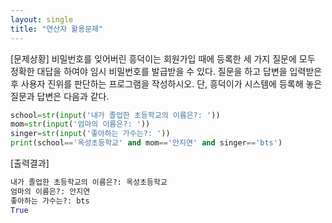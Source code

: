 ```yaml
---
layout: single
title: "연산자 활용문제"
---
```

[문제상황] 
비밀번호를 잊어버린 흥덕이는 회원가입 때에 등록한 세 가지 질문에 모두 정확한 대답을
하여야 임시 비밀번호를 발급받을 수 있다. 질문을 하고 답변을 입력받은 후 사용자 진위를
판단하는 프로그램을 작성하시오. 단, 흥덕이가 시스템에 등록해 놓은 질문과 답변은 다음과
같다.  
```python
school=str(input('내가 졸업한 초등학교의 이름은?: '))
mom=str(input('엄마의 이름은?: '))
singer=str(input('좋아하는 가수는?: '))
print(school=='옥성초등학교' and mom=='안지연' and singer=='bts')
```
[출력결과]  
```python
내가 졸업한 초등학교의 이름은?: 옥성초등학교
엄마의 이름은?: 안지연
좋아하는 가수는?: bts
True
```
